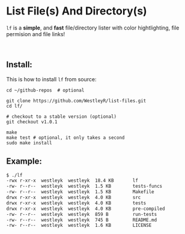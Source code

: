 # List File(s) And Directory(s)

`lf` is a **simple**, and **fast** file/directory lister with color hightlighting, file permision and file links!

<br>

## Install:

This is how to install `lf` from source:

```
cd ~/github-repos  # optional

git clone https://github.com/WestleyR/list-files.git
cd lf/

# checkout to a stable version (optional)
git checkout v1.0.1

make
make test # optional, it only takes a second
sudo make install
```

## Example:

```bash
$ ./lf 
-rwx r-xr-x  westleyk  westleyk  18.4 KB       lf
-rw- r--r--  westleyk  westleyk  1.5 KB        tests-funcs
-rw- r--r--  westleyk  westleyk  1.5 KB        Makefile
drwx r-xr-x  westleyk  westleyk  4.0 KB        src
drwx r-xr-x  westleyk  westleyk  4.0 KB        tests
drwx r-xr-x  westleyk  westleyk  4.0 KB        pre-compiled
-rw- r--r--  westleyk  westleyk  859 B         run-tests
-rw- r--r--  westleyk  westleyk  745 B         README.md
-rw- r--r--  westleyk  westleyk  1.6 KB        LICENSE
```

<br>
